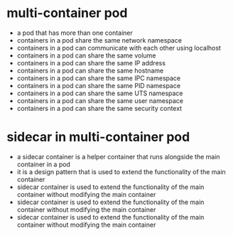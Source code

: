 # multi-container pod
- a pod that has more than one container
- containers in a pod share the same network namespace
- containers in a pod can communicate with each other using localhost
- containers in a pod can share the same volume
- containers in a pod can share the same IP address
- containers in a pod can share the same hostname
- containers in a pod can share the same IPC namespace
- containers in a pod can share the same PID namespace
- containers in a pod can share the same UTS namespace
- containers in a pod can share the same user namespace
- containers in a pod can share the same security context

# sidecar in multi-container pod
- a sidecar container is a helper container that runs alongside the main container in a pod
- it is a design pattern that is used to extend the functionality of the main container
- sidecar container is used to extend the functionality of the main container without modifying the main container
- sidecar container is used to extend the functionality of the main container without modifying the main container
- sidecar container is used to extend the functionality of the main container without modifying the main container


